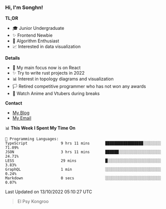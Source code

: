 ### Hi, I'm Songhn!

**TL;DR**

- 🎓 Junior Undergraduate
- ✨ Frontend Newbie
- 🎈 Algorithm Enthusiast
- 📈 Interested in data visualization

**Details**

- 🎯 My main focus now is on React
- ✨ Try to write rust projects in 2022
- 📊 Interest in topology diagrams and visualization
- 🏳️ Retired competitive programmer who has not won any awards
- 🍵 Watch Anime and Vtubers during breaks

**Contact**
- [My Blog](https://blog.songhn.com)
- [My Email](mailto:songhn233@gmail.com)

<!--START_SECTION:waka-->
📊 **This Week I Spent My Time On** 

```text
💬 Programming Languages: 
TypeScript               9 hrs 11 mins       █████████████████░░░░░░░░   71.09% 
JSON                     3 hrs 11 mins       ██████░░░░░░░░░░░░░░░░░░░   24.71% 
LESS                     29 mins             █░░░░░░░░░░░░░░░░░░░░░░░░   3.83% 
GraphQL                  1 min               ░░░░░░░░░░░░░░░░░░░░░░░░░   0.24% 
Markdown                 0 secs              ░░░░░░░░░░░░░░░░░░░░░░░░░   0.07%

```


 Last Updated on 13/10/2022 05:10:27 UTC
<!--END_SECTION:waka-->

> El Psy Kongroo
